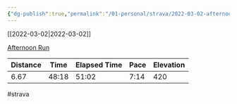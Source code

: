 ```yaml
---
{"dg-publish":true,"permalink":"/01-personal/strava/2022-03-02-afternoon-run/"}
---
```



[[2022-03-02\|2022-03-02]]

[Afternoon Run](https://www.strava.com/activities/6764128394)

| Distance | Time  | Elapsed Time | Pace | Elevation |
| -------- | ----- | ------------ | ---- | --------- |
| 6.67     | 48:18 | 51:02        | 7:14 | 420       |




#strava
